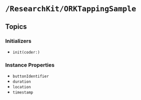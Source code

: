 # ``/ResearchKit/ORKTappingSample``

<!-- The content below this line is auto-generated and is redundant. You should either incorporate it into your content above this line or delete it. -->

## Topics

### Initializers

- ``init(coder:)``

### Instance Properties

- ``buttonIdentifier``
- ``duration``
- ``location``
- ``timestamp``